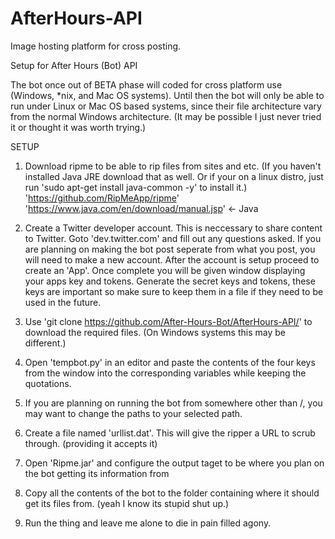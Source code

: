 # AfterHours-API

Image hosting platform for cross posting.

Setup for After Hours (Bot) API

The bot once out of BETA phase will coded for cross platform use (Windows, *nix, and Mac OS systems).
Until then the bot will only be able to run under Linux or Mac OS based systems, since their file
architecture vary from the normal Windows architecture. (It may be possible I just never tried it or
thought it was worth trying.)

SETUP

1. Download ripme to be able to rip files from sites and etc. (If you haven't installed Java JRE download that as well. 
   Or if your on a linux distro, just run 'sudo apt-get install java-common -y' to install it.)
    'https://github.com/RipMeApp/ripme'
    'https://www.java.com/en/download/manual.jsp' <- Java
    
2. Create a Twitter developer account. This is neccessary to share content to Twitter. Goto 'dev.twitter.com' and fill out
   any questions asked. If you are planning on making the bot post seperate from what you post, you will need to make a new
   account. After the account is setup proceed to create an 'App'. Once complete you will be given window displaying your apps
   key and tokens. Generate the secret keys and tokens, these keys are important so make sure to keep them in a file if they
   need to be used in the future.
   
3. Use 'git clone https://github.com/After-Hours-Bot/AfterHours-API/' to download the required files. (On Windows systems this
   may be different.)

4. Open 'tempbot.py' in an editor and paste the contents of the four keys from the window into the corresponding variables 
   while keeping the quotations. 
   
5. If you are planning on running the bot from somewhere other than /, you may want to change the paths to your selected path.


6. Create a file named 'urllist.dat'. This will give the ripper a URL to scrub through. (providing it accepts it)

7. Open 'Ripme.jar' and configure the output taget to be where you plan on the bot getting its information from

8. Copy all the contents of the bot to the folder containing where it should get its files from. 
   (yeah I know its stupid shut up.)
   
9. Run the thing and leave me alone to die in pain filled agony.
